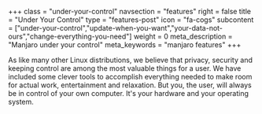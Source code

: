 +++
class = "under-your-control"
navsection = "features"
right = false
title = "Under Your Control"
type = "features-post"
icon = "fa-cogs"
subcontent = ["under-your-control","update-when-you-want","your-data-not-ours","change-everything-you-need"]
weight = 0
meta_description = "Manjaro under your control"
meta_keywords = "manjaro features"
+++

As like many other Linux distributions, we believe that privacy, security and keeping control are among the most valuable things for a user. We have included some clever tools to accomplish everything needed to make room for actual work, entertainment and relaxation. But you, the user, will always be in control of your own computer. It's your hardware and your operating system.


